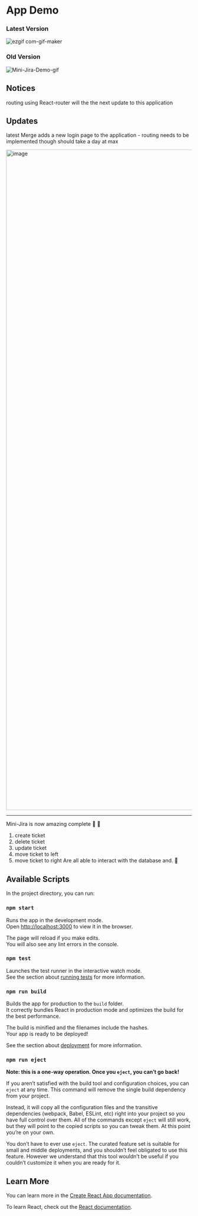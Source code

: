 # App Demo
### Latest Version
![ezgif com-gif-maker](https://github.com/MukulSethi123/mini-jira/assets/43720400/5e9ea64d-4ab7-4bb2-a312-51038ea2ed76)


### Old Version
![Mini-Jira-Demo-gif](https://user-images.githubusercontent.com/43720400/206899705-84237c66-360c-4a42-af97-5e1e57e8ee9d.gif)

## Notices
routing using React-router will the the next update to this application 

## Updates

<p>latest Merge adds a new login page to the application - routing needs to be implemented though should take a day at max</p>
<img width="1790" alt="image" src="https://github.com/MukulSethi123/mini-jira/assets/43720400/4cc76b27-8a24-4b8c-9541-d25f8899fa58">

-------------------------------------------
Mini-Jira is now amazing complete 🎉 🎊 
1. create ticket
2. delete ticket 
3. update ticket 
4. move ticket to left 
5. move ticket to right 
Are all able to interact with the database and. 🥳

## Available Scripts

In the project directory, you can run:

### `npm start`

Runs the app in the development mode.\
Open [http://localhost:3000](http://localhost:3000) to view it in the browser.

The page will reload if you make edits.\
You will also see any lint errors in the console.

### `npm test`

Launches the test runner in the interactive watch mode.\
See the section about [running tests](https://facebook.github.io/create-react-app/docs/running-tests) for more information.

### `npm run build`

Builds the app for production to the `build` folder.\
It correctly bundles React in production mode and optimizes the build for the best performance.

The build is minified and the filenames include the hashes.\
Your app is ready to be deployed!

See the section about [deployment](https://facebook.github.io/create-react-app/docs/deployment) for more information.

### `npm run eject`

**Note: this is a one-way operation. Once you `eject`, you can’t go back!**

If you aren’t satisfied with the build tool and configuration choices, you can `eject` at any time. This command will remove the single build dependency from your project.

Instead, it will copy all the configuration files and the transitive dependencies (webpack, Babel, ESLint, etc) right into your project so you have full control over them. All of the commands except `eject` will still work, but they will point to the copied scripts so you can tweak them. At this point you’re on your own.

You don’t have to ever use `eject`. The curated feature set is suitable for small and middle deployments, and you shouldn’t feel obligated to use this feature. However we understand that this tool wouldn’t be useful if you couldn’t customize it when you are ready for it.

## Learn More

You can learn more in the [Create React App documentation](https://facebook.github.io/create-react-app/docs/getting-started).

To learn React, check out the [React documentation](https://reactjs.org/).
